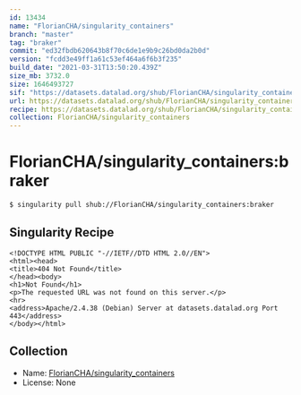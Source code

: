```yaml
---
id: 13434
name: "FlorianCHA/singularity_containers"
branch: "master"
tag: "braker"
commit: "ed32fbdb620643b8f70c6de1e9b9c26bd0da2b0d"
version: "fcdd3e49ff1a61c53ef464a6f6b3f235"
build_date: "2021-03-31T13:50:20.439Z"
size_mb: 3732.0
size: 1646493727
sif: "https://datasets.datalad.org/shub/FlorianCHA/singularity_containers/braker/2021-03-31-ed32fbdb-fcdd3e49/fcdd3e49ff1a61c53ef464a6f6b3f235.sif"
url: https://datasets.datalad.org/shub/FlorianCHA/singularity_containers/braker/2021-03-31-ed32fbdb-fcdd3e49/
recipe: https://datasets.datalad.org/shub/FlorianCHA/singularity_containers/braker/2021-03-31-ed32fbdb-fcdd3e49/Singularity
collection: FlorianCHA/singularity_containers
---
```


# FlorianCHA/singularity_containers:braker

```bash
$ singularity pull shub://FlorianCHA/singularity_containers:braker
```

## Singularity Recipe

```singularity
<!DOCTYPE HTML PUBLIC "-//IETF//DTD HTML 2.0//EN">
<html><head>
<title>404 Not Found</title>
</head><body>
<h1>Not Found</h1>
<p>The requested URL was not found on this server.</p>
<hr>
<address>Apache/2.4.38 (Debian) Server at datasets.datalad.org Port 443</address>
</body></html>
```

## Collection

 - Name: [FlorianCHA/singularity_containers](https://github.com/FlorianCHA/singularity_containers)
 - License: None

